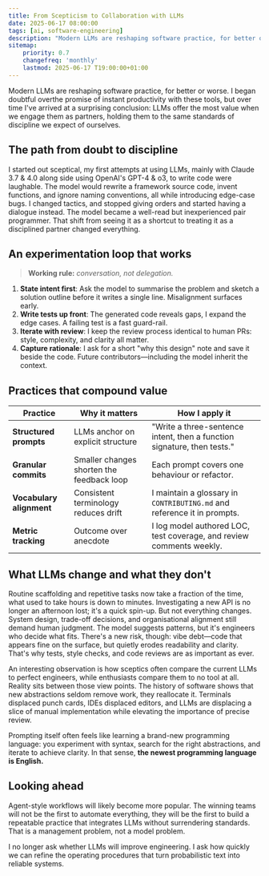 ```yaml
---
title: From Scepticism to Collaboration with LLMs
date: 2025-06-17 08:00:00
tags: [ai, software-engineering]
description: "Modern LLMs are reshaping software practice, for better or worse. I began doubtful about the promise of instant productivity, but over time, I've arrived at a surprising conclusion: LLMs offer the most value when we engage them as partners, holding them to the same standards of discipline we expect of ourselves."
sitemap:
    priority: 0.7
    changefreq: 'monthly'
    lastmod: 2025-06-17 T19:00:00+01:00
---
```


Modern LLMs are reshaping software practice, for better or worse. I began doubtful overthe promise of instant productivity with these tools, but over time I've arrived at a surprising conclusion: LLMs offer the most value when we engage them as partners, holding them to the same standards of discipline we expect of ourselves.

## The path from doubt to discipline

I started out sceptical, my first attempts at using LLMs, mainly with Claude 3.7 & 4.0 along side using 
OpenAI's GPT-4 & o3, to write code were laughable. The model would rewrite a framework source code, invent functions, and ignore naming conventions, all while introducing edge-case bugs. I changed tactics, and stopped giving orders and started having a dialogue instead. The model became a well-read but inexperienced pair programmer. That shift from seeing it as a shortcut to treating it as a disciplined partner changed everything.

## An experimentation loop that works

> **Working rule:** *conversation, not delegation.*

1. **State intent first**: Ask the model to summarise the problem and sketch a solution outline before it writes a single line. Misalignment surfaces early.
2. **Write tests up front**: The generated code reveals gaps, I expand the edge cases. A failing test is a fast guard-rail.
3. **Iterate with review**: I keep the review process identical to human PRs: style, complexity, and clarity all matter.
4. **Capture rationale**: I ask for a short "why this design" note and save it beside the code. Future contributors—including the model inherit the context.

## Practices that compound value

| Practice                 | Why it matters                            | How I apply it                                                          |
|--------------------------|-------------------------------------------|-------------------------------------------------------------------------|
| **Structured prompts**   | LLMs anchor on explicit structure         | "Write a three-sentence intent, then a function signature, then tests." |
| **Granular commits**     | Smaller changes shorten the feedback loop | Each prompt covers one behaviour or refactor.                           |
| **Vocabulary alignment** | Consistent terminology reduces drift      | I maintain a glossary in `CONTRIBUTING.md` and reference it in prompts. |
| **Metric tracking**      | Outcome over anecdote                     | I log model authored LOC, test coverage, and review comments weekly.    |

## What LLMs change and what they don't

Routine scaffolding and repetitive tasks now take a fraction of the time, what used to take hours is down to minutes. Investigating a new API is no longer an afternoon lost; it's a quick spin-up.
But not everything changes. System design, trade-off decisions, and organisational alignment still demand human judgment. The model suggests patterns, but it's engineers who decide what fits.
There's a new risk, though: vibe debt—code that appears fine on the surface, but quietly erodes readability and clarity. That's why tests, style checks, and code reviews are as important as ever.

An interesting observation is how sceptics often compare the current LLMs to perfect engineers, while enthusiasts compare them to no tool at all. Reality sits between those view points. The history of software shows that new abstractions seldom remove work, they reallocate it. Terminals displaced punch cards, IDEs displaced editors, and LLMs are displacing a slice of manual implementation while elevating the importance of precise review.

Prompting itself often feels like learning a brand-new programming language: you experiment with syntax, search for the right abstractions, and iterate to achieve clarity. In that sense, **the newest programming language is English.**

## Looking ahead

Agent-style workflows will likely become more popular. The winning teams will not be the first to automate everything, they will be the first to build a repeatable practice that integrates LLMs without surrendering standards. That is a management problem, not a model problem.

I no longer ask whether LLMs will improve engineering. I ask how quickly we can refine the operating procedures that turn probabilistic text into reliable systems.
